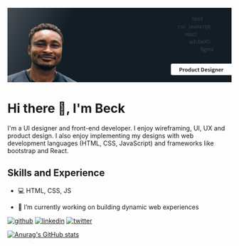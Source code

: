![Design and Development](https://github.com/altBeck/altBeck/blob/main/Beck%20Banner.png)

# Hi there 👋, I'm Beck

I'm a UI designer and front-end developer. I enjoy wireframing, UI, UX and product design. I also enjoy implementing my designs with web development languages (HTML, CSS, JavaScript) and frameworks like bootstrap and React.

## Skills and Experience
* 💻 HTML, CSS, JS


- 🔭 I’m currently working on building dynamic web experiences 


[<img src='https://cdn.jsdelivr.net/npm/simple-icons@3.0.1/icons/github.svg' alt='github' height='40'>](https://github.com/altBeck)  [<img src='https://cdn.jsdelivr.net/npm/simple-icons@3.0.1/icons/linkedin.svg' alt='linkedin' height='40'>](https://www.linkedin.com/in/kanno-beck/)  [<img src='https://cdn.jsdelivr.net/npm/simple-icons@3.0.1/icons/twitter.svg' alt='twitter' height='40'>](https://twitter.com/japagodd)  


[![Anurag's GitHub stats](https://github-readme-stats.vercel.app/api?username=altBeck)](https://github.com/anuraghazra/github-readme-stats)
